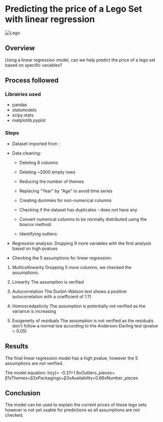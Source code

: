 # Predicting the price of a Lego Set with linear regression

![Lego](https://www.lego.com/cdn/cs/set/assets/blt43d71bdb7a2ee793/pick-a-brick-banner-background-large.jpg?width=1320&height=200&dpr=1)


## Overview
Using a linear regression model, can we help predict the price of a lego set based on specific variables?

## Process followed

### Librairies used
* pandas
* statsmodels
* scipy.stats
* matplotlib.pyplot

### Steps
* Dataset imported from : 
* Data cleaning: 
  * Deleting 8 columns
  * Deleting ~2000 empty rows
  * Reducing the number of themes
  * Replacing "Year" by "Age" to avoid time series
  * Creating dummies for non-numerical columns
  * Checking if the dataset has duplicates - does not have any
  * Convert numerical columns to be normally distributed using the boxcox method:
  
  * Identifying outliers:
  
  
 * Regression analysis:
 Dropping 9 more variables with the first analysis based on high pvalues
 
 
 * Checking the 5 assumptions for linear regression:
 
1. Multicollinearity
Dropping 5 more columns, we checked the assumptions.

2. Linearity
The assumption is verified

3. Autocorrelation
The Durbin-Watson test shows a positive autocorrelation with a coefficient of 1.11

4. Homoscedasticity
The assumption is potentially not verified as the variance is increasing

5. Exogeneity of residuals
The assumption is not verified as the residuals don't follow a normal law according to the Anderson-Darling test (pvalue < 0.05)

## Results
The final linear regression model has a high pvalue, however the 5 assumptions are not verified. 

The model equation: 
ln(y)= -0.21+1.8xOutliers_pieces+ β1xThemes+β2xPackagings+β3xAvailability+0.68xNumber_pieces

## Conclusion
The model can be used to explain the current prices of these lego sets however is not yet usable for predictions as all assumptions are not checked.

